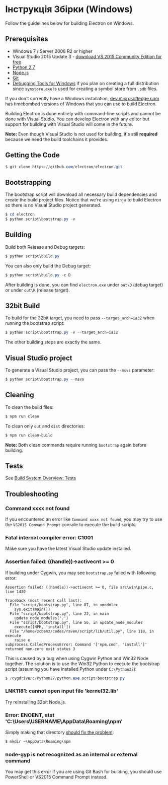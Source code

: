 # Інструкція Збірки (Windows)

Follow the guidelines below for building Electron on Windows.

## Prerequisites

* Windows 7 / Server 2008 R2 or higher
* Visual Studio 2015 Update 3 - [download VS 2015 Community Edition for free](https://www.visualstudio.com/en-us/products/visual-studio-community-vs.aspx)
* [Python 2.7](http://www.python.org/download/releases/2.7/)
* [Node.js](http://nodejs.org/download/)
* [Git](http://git-scm.com)
* [Debugging Tools for Windows](https://msdn.microsoft.com/en-us/library/windows/hardware/ff551063.aspx) if you plan on creating a full distribution since `symstore.exe` is used for creating a symbol store from `.pdb` files.

If you don't currently have a Windows installation, [dev.microsoftedge.com](https://developer.microsoft.com/en-us/microsoft-edge/tools/vms/) has timebombed versions of Windows that you can use to build Electron.

Building Electron is done entirely with command-line scripts and cannot be done with Visual Studio. You can develop Electron with any editor but support for building with Visual Studio will come in the future.

**Note:** Even though Visual Studio is not used for building, it's still **required** because we need the build toolchains it provides.

## Getting the Code

```powershell
$ git clone https://github.com/electron/electron.git
```

## Bootstrapping

The bootstrap script will download all necessary build dependencies and create the build project files. Notice that we're using `ninja` to build Electron so there is no Visual Studio project generated.

```powershell
$ cd electron
$ python script\bootstrap.py -v
```

## Building

Build both Release and Debug targets:

```powershell
$ python script\build.py
```

You can also only build the Debug target:

```powershell
$ python script\build.py -c D
```

After building is done, you can find `electron.exe` under `out\D` (debug target) or under `out\R` (release target).

## 32bit Build

To build for the 32bit target, you need to pass `--target_arch=ia32` when running the bootstrap script:

```powershell
$ python script\bootstrap.py -v --target_arch=ia32
```

The other building steps are exactly the same.

## Visual Studio project

To generate a Visual Studio project, you can pass the `--msvs` parameter:

```powershell
$ python script\bootstrap.py --msvs
```

## Cleaning

To clean the build files:

```powershell
$ npm run clean
```

To clean only `out` and `dist` directories:

```bash
$ npm run clean-build
```

**Note:** Both clean commands require running `bootstrap` again before building.

## Tests

See [Build System Overview: Tests](build-system-overview.md#tests)

## Troubleshooting

### Command xxxx not found

If you encountered an error like `Command xxxx not found`, you may try to use the `VS2015 Command Prompt` console to execute the build scripts.

### Fatal internal compiler error: C1001

Make sure you have the latest Visual Studio update installed.

### Assertion failed: ((handle))->activecnt >= 0

If building under Cygwin, you may see `bootstrap.py` failed with following error:

```
Assertion failed: ((handle))->activecnt >= 0, file src\win\pipe.c, line 1430

Traceback (most recent call last):
  File "script/bootstrap.py", line 87, in <module>
    sys.exit(main())
  File "script/bootstrap.py", line 22, in main
    update_node_modules('.')
  File "script/bootstrap.py", line 56, in update_node_modules
    execute([NPM, 'install'])
  File "/home/zcbenz/codes/raven/script/lib/util.py", line 118, in execute
    raise e
subprocess.CalledProcessError: Command '['npm.cmd', 'install']' returned non-zero exit status 3
```

This is caused by a bug when using Cygwin Python and Win32 Node together. The solution is to use the Win32 Python to execute the bootstrap script (assuming you have installed Python under `C:\Python27`):

```powershell
$ /cygdrive/c/Python27/python.exe script/bootstrap.py
```

### LNK1181: cannot open input file 'kernel32.lib'

Try reinstalling 32bit Node.js.

### Error: ENOENT, stat 'C:\Users\USERNAME\AppData\Roaming\npm'

Simply making that directory [should fix the problem](http://stackoverflow.com/a/25095327/102704):

```powershell
$ mkdir ~\AppData\Roaming\npm
```

### node-gyp is not recognized as an internal or external command

You may get this error if you are using Git Bash for building, you should use PowerShell or VS2015 Command Prompt instead.
